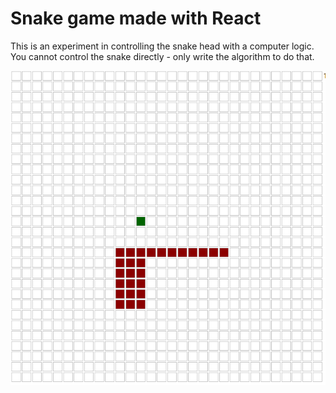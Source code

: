 # Snake game made with React

This is an experiment in controlling the snake head with a computer logic. You cannot control the snake directly - only write the algorithm to do that.

![screenshot](docs/screenshot1.png)
